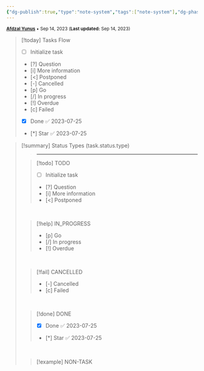 ```yaml
---
{"dg-publish":true,"type":"note-system","tags":["note-system"],"dg-phase":null,"author":"[Afdzal Yunus](https://afdzal.dev)","date-created":"2023-09-14 00:32 AM","last-modified":"2023-09-14 00:57 AM","dg-created":"2023-09-14 00:32 AM","dg-updated":"2023-09-14 00:57 AM","permalink":"/note-system/tasks/","dgPassFrontmatter":true,"noteIcon":"","created":"2023-09-14 00:32 AM","updated":"2023-09-14 00:57 AM"}
---
```


<small>**[Afdzal Yunus](https://afdzal.dev)** • Sep 14, 2023 (**Last updated:** Sep 14, 2023)</small>

>[!today] Tasks Flow
>- [ ] Initialize task
>- [?] Question 
>- [i] More information 
>- [<] Postponed 
>- [-] Cancelled 
>- [p] Go 
>- [/] In progress 
>- [!] Overdue 
>- [c] Failed 
>- [x] Done ✅ 2023-07-25
>- [*] Star  ✅ 2023-07-25

>[!summary] Status Types (task.status.type)
>>---
>
>>[!todo] TODO
>>- [ ] Initialize task 
>>- [?] Question 
>>- [i] More information 
>>- [<] Postponed 
>
><br>
>
>>[!help] IN_PROGRESS
>>- [p] Go 
>>- [/] In progress 
>>- [!] Overdue
>
><br>
>
>>[!fail] CANCELLED
>>- [-] Cancelled 
>>- [c] Failed 
>
><br>
>
>>[!done] DONE
>>- [x] Done ✅ 2023-07-25
>>- [*] Star  ✅ 2023-07-25
>
><br>
>
>>[!example] NON-TASK

